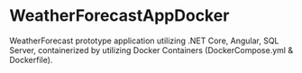 # WeatherForecastAppDocker
WeatherForecast prototype application utilizing .NET Core, Angular, SQL Server, containerized by utilizing Docker Containers (DockerCompose.yml &amp; Dockerfile).
